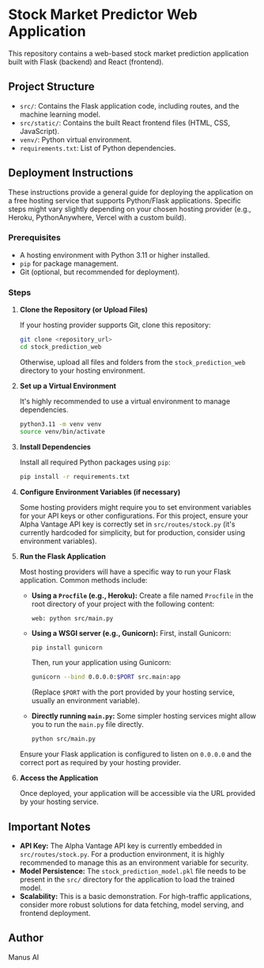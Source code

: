 # Stock Market Predictor Web Application

This repository contains a web-based stock market prediction application built with Flask (backend) and React (frontend).

## Project Structure

- `src/`: Contains the Flask application code, including routes, and the machine learning model.
- `src/static/`: Contains the built React frontend files (HTML, CSS, JavaScript).
- `venv/`: Python virtual environment.
- `requirements.txt`: List of Python dependencies.

## Deployment Instructions

These instructions provide a general guide for deploying the application on a free hosting service that supports Python/Flask applications. Specific steps might vary slightly depending on your chosen hosting provider (e.g., Heroku, PythonAnywhere, Vercel with a custom build).

### Prerequisites

- A hosting environment with Python 3.11 or higher installed.
- `pip` for package management.
- Git (optional, but recommended for deployment).

### Steps

1.  **Clone the Repository (or Upload Files)**

    If your hosting provider supports Git, clone this repository:
    ```bash
    git clone <repository_url>
    cd stock_prediction_web
    ```
    Otherwise, upload all files and folders from the `stock_prediction_web` directory to your hosting environment.

2.  **Set up a Virtual Environment**

    It's highly recommended to use a virtual environment to manage dependencies.
    ```bash
    python3.11 -m venv venv
    source venv/bin/activate
    ```

3.  **Install Dependencies**

    Install all required Python packages using `pip`:
    ```bash
    pip install -r requirements.txt
    ```

4.  **Configure Environment Variables (if necessary)**

    Some hosting providers might require you to set environment variables for your API keys or other configurations. For this project, ensure your Alpha Vantage API key is correctly set in `src/routes/stock.py` (it's currently hardcoded for simplicity, but for production, consider using environment variables).

5.  **Run the Flask Application**

    Most hosting providers will have a specific way to run your Flask application. Common methods include:

    -   **Using a `Procfile` (e.g., Heroku):** Create a file named `Procfile` in the root directory of your project with the following content:
        ```
        web: python src/main.py
        ```

    -   **Using a WSGI server (e.g., Gunicorn):** First, install Gunicorn:
        ```bash
        pip install gunicorn
        ```
        Then, run your application using Gunicorn:
        ```bash
        gunicorn --bind 0.0.0.0:$PORT src.main:app
        ```
        (Replace `$PORT` with the port provided by your hosting service, usually an environment variable).

    -   **Directly running `main.py`:** Some simpler hosting services might allow you to run the `main.py` file directly.
        ```bash
        python src/main.py
        ```

    Ensure your Flask application is configured to listen on `0.0.0.0` and the correct port as required by your hosting provider.

6.  **Access the Application**

    Once deployed, your application will be accessible via the URL provided by your hosting service.

## Important Notes

-   **API Key:** The Alpha Vantage API key is currently embedded in `src/routes/stock.py`. For a production environment, it is highly recommended to manage this as an environment variable for security.
-   **Model Persistence:** The `stock_prediction_model.pkl` file needs to be present in the `src/` directory for the application to load the trained model.
-   **Scalability:** This is a basic demonstration. For high-traffic applications, consider more robust solutions for data fetching, model serving, and frontend deployment.

## Author

Manus AI


